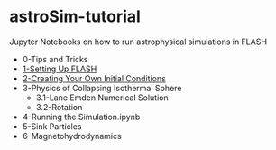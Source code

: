 # astroSim-tutorial
Jupyter Notebooks on how to run astrophysical simulations in FLASH

- 0-Tips and Tricks
- [1-Setting Up FLASH](http://nbviewer.jupyter.org/github/dorisjlee/astroSim-tutorial/blob/master/tutorial/1-Setting%20Up%20FLASH.ipynb)
- [2-Creating Your Own Initial Conditions](http://nbviewer.jupyter.org/github/dorisjlee/astroSim-tutorial/blob/master/tutorial/2-Creating%20Your%20Own%20Initial%20Conditions.ipynb)
- 3-Physics of Collapsing Isothermal Sphere
	- 3.1-Lane Emden Numerical Solution
	- 3.2-Rotation              
- 4-Running the Simulation.ipynb
- 5-Sink Particles 
- 6-Magnetohydrodynamics
